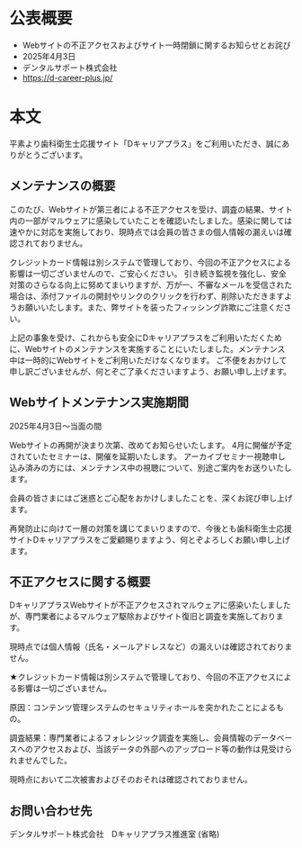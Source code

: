 # 公表概要
- Webサイトの不正アクセスおよびサイト一時閉鎖に関するお知らせとお詫び
- 2025年4月3日
- デンタルサポート株式会社
- https://d-career-plus.jp/

# 本文
平素より歯科衛生士応援サイト「Dキャリアプラス」をご利用いただき、誠にありがとうございます。

## メンテナンスの概要
このたび、Webサイトが第三者による不正アクセスを受け、調査の結果、サイト内の一部がマルウェアに感染していたことを確認いたしました。感染に関しては速やかに対応を実施しており、現時点では会員の皆さまの個人情報の漏えいは確認されておりません。

クレジットカード情報は別システムで管理しており、今回の不正アクセスによる影響は一切ございませんので、ご安心ください。 引き続き監視を強化し、安全対策のさらなる向上に努めてまいりますが、万が一、不審なメールを受信された場合は、添付ファイルの開封やリンクのクリックを行わず、削除いただきますようお願いいたします。また、弊サイトを装ったフィッシング詐欺にご注意ください。

上記の事象を受け、これからも安全にDキャリアプラスをご利用いただくために、Webサイトのメンテナンスを実施することにいたしました。メンテナンス中は一時的にWebサイトをご利用いただけなくなります。 ご不便をおかけして申し訳ございませんが、何とぞご了承くださいますよう、お願い申し上げます。

## Webサイトメンテナンス実施期間
2025年4月3日～当面の間

Webサイトの再開が決まり次第、改めてお知らせいたします。
4月に開催が予定されていたセミナーは、開催を延期いたします。
アーカイブセミナー視聴申し込み済みの方には、メンテナンス中の視聴について、別途ご案内をお送りいたします。

会員の皆さまにはご迷惑とご心配をおかけしましたことを、深くお詫び申し上げます。

再発防止に向けて一層の対策を講じてまいりますので、今後とも歯科衛生士応援サイトDキャリアプラスをご愛顧賜りますよう、何とぞよろしくお願い申し上げます。

## 不正アクセスに関する概要
DキャリアプラスWebサイトが不正アクセスされマルウェアに感染いたしましたが、専門業者によるマルウェア駆除およびサイト復旧と調査を実施しております。

現時点では個人情報（氏名・メールアドレスなど）の漏えいは確認されておりません。

★クレジットカード情報は別システムで管理しており、今回の不正アクセスによる影響は一切ございません。

原因：コンテンツ管理システムのセキュリティホールを突かれたことによるもの。

調査結果：専門業者によるフォレンジック調査を実施し、会員情報のデータベースへのアクセスおよび、当該データの外部へのアップロード等の動作は見受けられませんでした。

現時点において二次被害およびそのおそれは確認されておりません。

## お問い合わせ先
デンタルサポート株式会社　Dキャリアプラス推進室
(省略)
